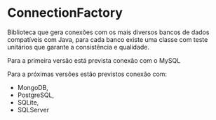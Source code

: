 # ConnectionFactory

Biblioteca que gera conexões com os mais diversos bancos de dados compatíveis com Java, para cada banco existe uma classe com teste unitários que garante a consistência e qualidade.

Para a primeira versão está prevista conexão com o MySQL

Para a próximas versões estão previstos conexão com:

- MongoDB,
- PostgreSQL,
- SQLite,
- SQLServer

